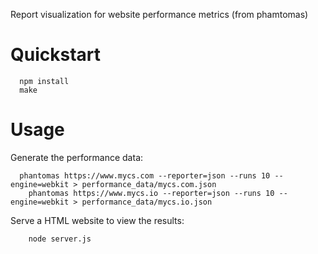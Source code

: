 

Report visualization for website performance metrics (from phamtomas)

# Quickstart

```
  npm install
  make
```

# Usage

Generate the performance data:

```
  phantomas https://www.mycs.com --reporter=json --runs 10 --engine=webkit > performance_data/mycs.com.json
	phantomas https://www.mycs.io --reporter=json --runs 10 --engine=webkit > performance_data/mycs.io.json
```

Serve a HTML website to view the results:

```
	node server.js
```